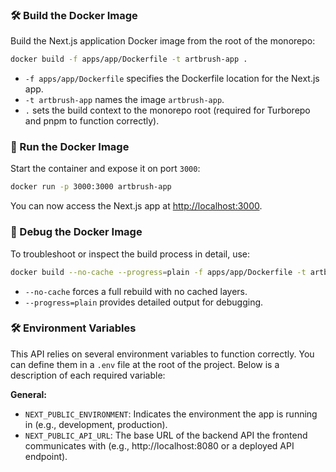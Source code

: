 ### 🛠 Build the Docker Image

Build the Next.js application Docker image from the root of the monorepo:

```bash
docker build -f apps/app/Dockerfile -t artbrush-app .
```

* `-f apps/app/Dockerfile` specifies the Dockerfile location for the Next.js app.
* `-t artbrush-app` names the image `artbrush-app`.
* `.` sets the build context to the monorepo root (required for Turborepo and pnpm to function correctly).

### 🚀 Run the Docker Image

Start the container and expose it on port `3000`:

```bash
docker run -p 3000:3000 artbrush-app
```

You can now access the Next.js app at [http://localhost:3000](http://localhost:3000).

### 🧪 Debug the Docker Image

To troubleshoot or inspect the build process in detail, use:

```bash
docker build --no-cache --progress=plain -f apps/app/Dockerfile -t artbrush-app .
```

* `--no-cache` forces a full rebuild with no cached layers.
* `--progress=plain` provides detailed output for debugging.

### 🛠️ Environment Variables

This API relies on several environment variables to function correctly. You can define them in a `.env` file at the root of the project. Below is a description of each required variable:

**General:**

- `NEXT_PUBLIC_ENVIRONMENT`: Indicates the environment the app is running in (e.g., development, production).
- `NEXT_PUBLIC_API_URL`: The base URL of the backend API the frontend communicates with (e.g., http://localhost:8080 or a deployed API endpoint).